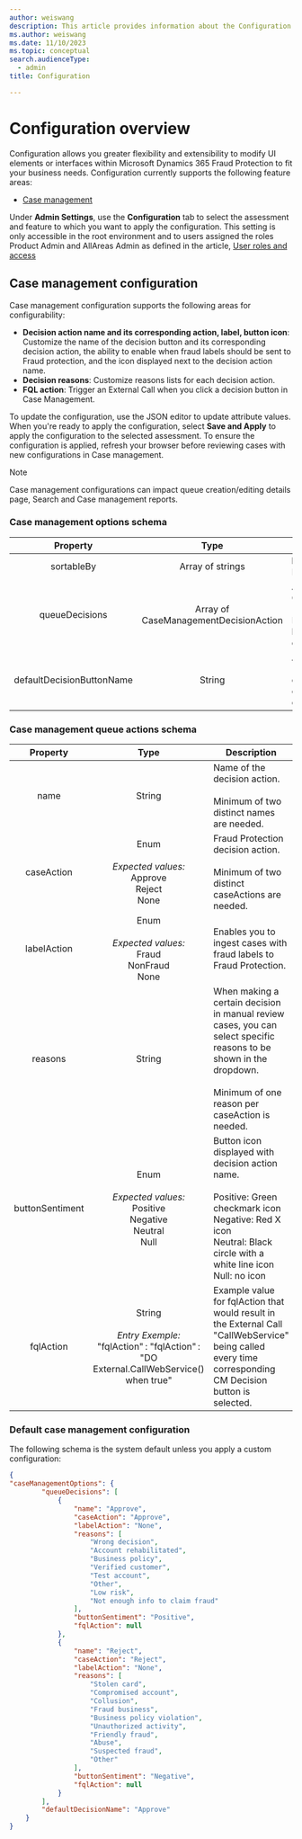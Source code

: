 ```yaml
---
author: weiswang
description: This article provides information about the Configuration.
ms.author: weiswang
ms.date: 11/10/2023
ms.topic: conceptual
search.audienceType:
  - admin
title: Configuration

---
```


# Configuration overview

Configuration allows you greater flexibility and extensibility to modify UI elements or interfaces within Microsoft Dynamics 365 Fraud Protection to fit your business needs. Configuration currently supports the following feature areas:

- [Case management](configuration.md#case-management-configuration)

Under **Admin Settings**, use the **Configuration** tab to select the assessment and feature to which you want to apply the configuration. This setting is only accessible in the root environment and to users assigned the roles Product Admin and AllAreas Admin as defined in the article, [User roles and access](configure-user-access.md)

## Case management configuration

Case management configuration supports the following areas for configurability:

- **Decision action name and its corresponding action, label, button icon**: Customize the name of the decision button and its corresponding decision action, the ability to enable when fraud labels should be sent to Fraud protection, and the icon displayed next to the decision action name.
- **Decision reasons**: Customize reasons lists for each decision action.
- **FQL action**: Trigger an External Call when you click a decision button in Case Management.

To update the configuration, use the JSON editor to update attribute values. When you're ready to apply the configuration, select **Save and Apply** to apply the configuration to the selected assessment. To ensure the configuration is applied, refresh your browser before reviewing cases with new configurations in Case management.

> [!NOTE]
> Case management configurations can impact queue creation/editing details page, Search and Case management reports.

### Case management options schema
|Property|Type|Description|
| :--------: | :--------------------------------------: |---------------------|
|sortableBy|Array of strings|**Ready-only**; for Fraud Protection internal use.|
|queueDecisions|Array of CaseManagementDecisionAction|An array of CaseManagementQueueActions. <br /> <br /> Each of which are displayed as a button for Case Management decisions.|
|defaultDecisionButtonName|String|Action on timeout for queues. <br /> <br />defaultDecisionButtonName can only be values from queueDecision "name".|

### Case management queue actions schema
|Property|Type|Description|
| :--------: | :--------------------------------------: |---------------------|
|name|String|Name of the decision action. <br /> <br /> Minimum of two distinct names are needed.|
|caseAction|Enum <br /> <br /> *Expected values:* <br /> Approve <br /> Reject <br /> None| Fraud Protection decision action. <br /> <br /> Minimum of two distinct caseActions are needed.|
|labelAction|Enum <br /> <br /> *Expected values:* <br /> Fraud <br /> NonFraud <br /> None | Enables you to ingest cases with fraud labels to Fraud Protection.|
|reasons|String| When making a certain decision in manual review cases, you can select specific reasons to be shown in the dropdown. <br /> <br /> Minimum of one reason per caseAction is needed.|
|buttonSentiment|Enum <br /> <br /> *Expected values:* <br /> Positive <br /> Negative <br /> Neutral <br /> Null|Button icon displayed with decision action name. <br /> <br /> Positive: Green checkmark icon <br /> Negative: Red X icon <br /> Neutral: Black circle with a white line icon <br /> Null: no icon|
|fqlAction|String <br /> <br /> *Entry Exemple:* <br /> "fqlAction" : "fqlAction" : "DO External.CallWebService() when true"| Example value for fqlAction that would result in the External Call "CallWebService" being called every time corresponding CM Decision button is selected.|

### Default case management configuration
The following schema is the system default unless you apply a custom configuration:
```json
{
"caseManagementOptions": {
		"queueDecisions": [
			{
				"name": "Approve",
				"caseAction": "Approve",
				"labelAction": "None",
				"reasons": [
					"Wrong decision",
					"Account rehabilitated",
					"Business policy",
					"Verified customer",
					"Test account",
					"Other",
					"Low risk",
					"Not enough info to claim fraud"
				],
				"buttonSentiment": "Positive",
				"fqlAction": null
			},
			{
				"name": "Reject",
				"caseAction": "Reject",
				"labelAction": "None",
				"reasons": [
					"Stolen card",
					"Compromised account",
					"Collusion",
					"Fraud business",
					"Business policy violation",
					"Unauthorized activity",
					"Friendly fraud",
					"Abuse",
					"Suspected fraud",
					"Other"
				],
				"buttonSentiment": "Negative",
				"fqlAction": null
			}
		],
		"defaultDecisionName": "Approve"
	}
}  
```

